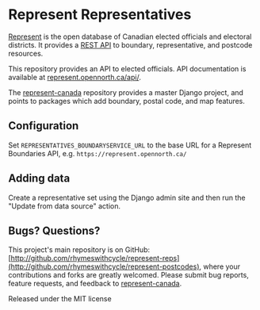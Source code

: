 # Represent Representatives

[Represent](https://represent.opennorth.ca/) is the open database of Canadian elected officials and electoral districts. It provides a [REST API](https://represent.opennorth.ca/api/) to boundary, representative, and postcode resources.

This repository provides an API to elected officials. API documentation is available at [represent.opennorth.ca/api/](https://represent.opennorth.ca/api/#representativeset).

The [represent-canada](http://github.com/opennorth/represent-canada) repository provides a master Django project, and points to packages which add boundary, postal code, and map features.

## Configuration

Set `REPRESENTATIVES_BOUNDARYSERVICE_URL` to the base URL for a Represent Boundaries API, e.g. `https://represent.opennorth.ca/`

## Adding data

Create a representative set using the Django admin site and then run the "Update from data source" action.

## Bugs? Questions?

This project's main repository is on GitHub: [http://github.com/rhymeswithcycle/represent-reps](http://github.com/rhymeswithcycle/represent-postcodes), where your contributions and forks are greatly welcomed. Please submit bug reports, feature requests, and feedback to [represent-canada](http://github.com/opennorth/represent-canada).

Released under the MIT license
